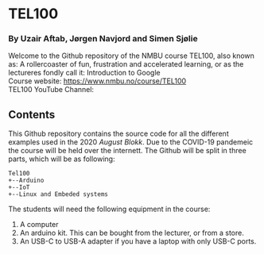# TEL100 
### By Uzair Aftab, Jørgen Navjord and Simen Sjølie
Welcome to the Github repository of the NMBU course TEL100, also known as:
A rollercoaster of fun, frustration and accelerated learning, or as the lectureres fondly call it: Introduction to Google   
Course website: https://www.nmbu.no/course/TEL100  
TEL100 YouTube Channel: 
## Contents
This Github repository contains the source code for all the different examples
used in the 2020 *August Blokk*. Due to the COVID-19 pandemeic the course will be held over the internett. 
The Github will be split in three parts, which will be as following:
```
Tel100
+--Arduino
+--IoT
+--Linux and Embeded systems
```
The students will need the following equipment in the course: 
1. A computer
2. An arduino kit. This can be bought from the lecturer, or from a store.
3. An USB-C to USB-A adapter if you have a laptop with only USB-C ports.

